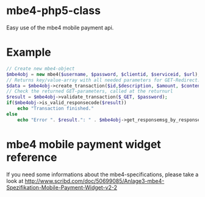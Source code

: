 mbe4-php5-class
===============

Easy use of the mbe4 mobile payment api.

Example
===============

```php
// Create new mbe4-object
$mbe4obj = new mbe4($username, $password, $clientid, $serviceid, $url);
// Returns key/value-array with all needed parameters for GET-Redirect.
$data = $mbe4obj->create_transaction($id,$description, $amount, $contentclass=1, $returnurl,$urlencode);
// Check the returned GET-parameters, called at the returnurl
$result = $mbe4obj->validate_transaction($_GET, $password);
if($mbe4obj->is_valid_responsecode($result))
    echo "Transaction finished."
else
    echo "Error ". $result.": " . $mbe4obj->get_responsemsg_by_responsecode($result);
```

mbe4 mobile payment widget reference
====================================
If you need some informations about the mbe4-specifications, please take a look at http://www.scribd.com/doc/50699085/Anlage3-mbe4-Spezifikation-Mobile-Payment-Widget-v2-2